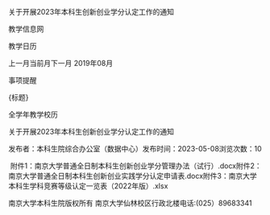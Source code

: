 






关于开展2023年本科生创新创业学分认定工作的通知










































教学信息网







































教学日历



上一月当前月下一月
2019年08月





事项提醒


{标题}


全学年教学校历
























关于开展2023年本科生创新创业学分认定工作的通知

发布者：本科生院综合办公室（数据中心）发布时间：2023-05-08浏览次数：10

 附件1：南京大学普通全日制本科生创新创业学分管理办法（试行）.docx附件2：南京大学普通全日制本科生创新创业实践学分认定申请表.docx附件3：南京大学本科生学科竞赛等级认定一览表（2022年版）.xlsx

















南京大学本科生院版权所有
南京大学仙林校区行政北楼电话:(025）89683341






















